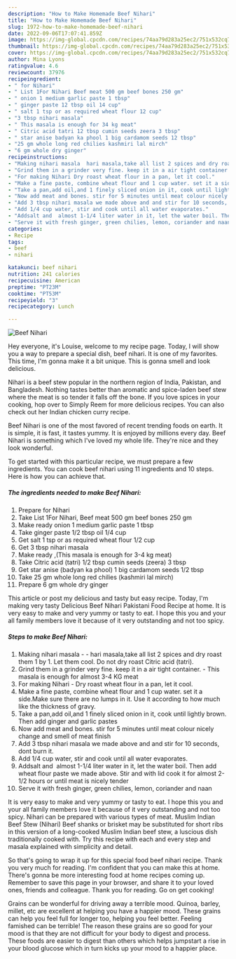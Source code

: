 ```yaml
---
description: "How to Make Homemade Beef Nihari"
title: "How to Make Homemade Beef Nihari"
slug: 1972-how-to-make-homemade-beef-nihari
date: 2022-09-06T17:07:41.859Z
image: https://img-global.cpcdn.com/recipes/74aa79d283a25ec2/751x532cq70/beef-nihari-recipe-main-photo.jpg
thumbnail: https://img-global.cpcdn.com/recipes/74aa79d283a25ec2/751x532cq70/beef-nihari-recipe-main-photo.jpg
cover: https://img-global.cpcdn.com/recipes/74aa79d283a25ec2/751x532cq70/beef-nihari-recipe-main-photo.jpg
author: Mina Lyons
ratingvalue: 4.6
reviewcount: 37976
recipeingredient:
- " for Nihari"
- " List 1For Nihari Beef meat 500 gm beef bones 250 gm"
- " onion 1 medium garlic paste 1 tbsp"
- " ginger paste 12 tbsp oil 14 cup"
- " salt 1 tsp or as required wheat flour 12 cup"
- "3 tbsp nihari masala"
- " This masala is enough for 34 kg meat"
- " Citric acid tatri 12 tbsp cumin seeds zeera 3 tbsp"
- " star anise badyan ka phool 1 big cardamom seeds 12 tbsp"
- "25 gm whole long red chilies kashmiri lal mirch"
- "6 gm whole dry ginger"
recipeinstructions:
- "Making nihari masala  hari masala,take all list 2 spices and dry roast them 1 by 1. Let them cool. Do not dry roast Citric acid (tatri)."
- "Grind them in a grinder very fine. keep it in a air tight container. This masala is enough for almost 3-4 KG meat"
- "For making Nihari Dry roast wheat flour in a pan, let it cool."
- "Make a fine paste, combine wheat flour and 1 cup water. set it a side.Make sure there are no lumps in it. Use it according to how much like the thickness of gravy."
- "Take a pan,add oil,and 1 finely sliced onion in it, cook until lightly brown. Then add ginger and garlic pastes"
- "Now add meat and bones. stir for 5 minutes until meat colour nicely change and smell of meat finish"
- "Add 3 tbsp nihari masala we made above and and stir for 10 seconds, dont burn it."
- "Add 1/4 cup water, stir and cook until all water evaporates."
- "Addsalt and  almost 1-1/4 liter water in it, let the water boil. Then add wheat flour paste we made above. Stir and with lid cook it for almost 2-1/2 hours or until meat is nicely tender"
- "Serve it with fresh ginger, green chilies, lemon, coriander and naan"
categories:
- Recipe
tags:
- beef
- nihari

katakunci: beef nihari 
nutrition: 241 calories
recipecuisine: American
preptime: "PT23M"
cooktime: "PT53M"
recipeyield: "3"
recipecategory: Lunch

---
```



![Beef Nihari](https://img-global.cpcdn.com/recipes/74aa79d283a25ec2/751x532cq70/beef-nihari-recipe-main-photo.jpg)

Hey everyone, it's Louise, welcome to my recipe page. Today, I will show you a way to prepare a special dish, beef nihari. It is one of my favorites. This time, I'm gonna make it a bit unique. This is gonna smell and look delicious.

Nihari is a beef stew popular in the northern region of India, Pakistan, and Bangladesh. Nothing tastes better than aromatic and spice-laden beef stew where the meat is so tender it falls off the bone. If you love spices in your cooking, hop over to Simply Reem for more delicious recipes. You can also check out her Indian chicken curry recipe.

Beef Nihari is one of the most favored of recent trending foods on earth. It is simple, it is fast, it tastes yummy. It is enjoyed by millions every day. Beef Nihari is something which I've loved my whole life. They're nice and they look wonderful.


To get started with this particular recipe, we must prepare a few ingredients. You can cook beef nihari using 11 ingredients and 10 steps. Here is how you can achieve that.

<!--inarticleads1-->

##### The ingredients needed to make Beef Nihari:

1. Prepare  for Nihari
1. Take  List 1For Nihari, Beef meat 500 gm beef bones 250 gm
1. Make ready  onion 1 medium garlic paste 1 tbsp
1. Take  ginger paste 1/2 tbsp oil 1/4 cup
1. Get  salt 1 tsp or as required wheat flour 1/2 cup
1. Get 3 tbsp nihari masala
1. Make ready  ,(This masala is enough for 3-4 kg meat)
1. Take  Citric acid (tatri) 1/2 tbsp cumin seeds (zeera) 3 tbsp
1. Get  star anise (badyan ka phool) 1 big cardamom seeds 1/2 tbsp
1. Take 25 gm whole long red chilies (kashmiri lal mirch)
1. Prepare 6 gm whole dry ginger


This article or post my delicious and tasty but easy recipe. Today, I&#39;m making very tasty Delicious Beef Nihari Pakistani Food Recipe at home. It is very easy to make and very yummy or tasty to eat. I hope this you and your all family members love it because of it very outstanding and not too spicy. 

<!--inarticleads2-->

##### Steps to make Beef Nihari:

1. Making nihari masala -  - hari masala,take all list 2 spices and dry roast them 1 by 1. Let them cool. Do not dry roast Citric acid (tatri).
1. Grind them in a grinder very fine. keep it in a air tight container. - This masala is enough for almost 3-4 KG meat
1. For making Nihari - Dry roast wheat flour in a pan, let it cool.
1. Make a fine paste, combine wheat flour and 1 cup water. set it a side.Make sure there are no lumps in it. Use it according to how much like the thickness of gravy.
1. Take a pan,add oil,and 1 finely sliced onion in it, cook until lightly brown. Then add ginger and garlic pastes
1. Now add meat and bones. stir for 5 minutes until meat colour nicely change and smell of meat finish
1. Add 3 tbsp nihari masala we made above and and stir for 10 seconds, dont burn it.
1. Add 1/4 cup water, stir and cook until all water evaporates.
1. Addsalt and  almost 1-1/4 liter water in it, let the water boil. Then add wheat flour paste we made above. Stir and with lid cook it for almost 2-1/2 hours or until meat is nicely tender
1. Serve it with fresh ginger, green chilies, lemon, coriander and naan


It is very easy to make and very yummy or tasty to eat. I hope this you and your all family members love it because of it very outstanding and not too spicy. Nihari can be prepared with various types of meat. Muslim Indian Beef Stew (Nihari) Beef shanks or brisket may be substituted for short ribs in this version of a long-cooked Muslim Indian beef stew, a luscious dish traditionally cooked with. Try this recipe with each and every step and masala explained with simplicity and detail. 

So that's going to wrap it up for this special food beef nihari recipe. Thank you very much for reading. I'm confident that you can make this at home. There's gonna be more interesting food at home recipes coming up. Remember to save this page in your browser, and share it to your loved ones, friends and colleague. Thank you for reading. Go on get cooking!

Grains can be wonderful for driving away a terrible mood. Quinoa, barley, millet, etc are excellent at helping you have a happier mood. These grains can help you feel full for longer too, helping you feel better. Feeling famished can be terrible! The reason these grains are so good for your mood is that they are not difficult for your body to digest and process. These foods are easier to digest than others which helps jumpstart a rise in your blood glucose which in turn kicks up your mood to a happier place.

